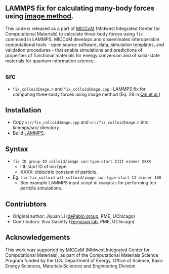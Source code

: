 LAMMPS fix for calculating many-body forces using [image method](https://aip.scitation.org/doi/full/10.1063/1.4962832).
-----------------------------------------------------------------

This code is released as a part of [MICCoM](http://miccom-center.org/index) (Midwest Integrated Center for Computational Materials) to calculate three-body forces using `fix` command in LAMMPS. MICCoM develops and disseminates interoperable computational tools - open source software, data, simulation templates, and validation procedures - that enable simulations and predictions of properties of functional materials for energy conversion and of solid-state materials for quantum information science.


src
--------
- `fix_colloidImage.h` and `fix_colloidImage.cpp` : LAMMPS fix for computing three-body forces using image method (Eq. 29 in [Qin et al.](https://aip.scitation.org/doi/full/10.1063/1.4962832))

Installation
------------
- Copy `src/fix_colloidImage.cpp` and `src/fix_colloidImage.h` into lammps/src/ directory.
- Build [LAMMPS](https://docs.lammps.org/Build_cmake.html).

Syntax
-------
- `fix ID group-ID colloid/image ion-type-start IIII einner XXXX`
	- IIII: start ID of ion type.
	- XXXX: dielectric constant of particle.
- Eg: `fix fix_colloid all colloid/image ion-type-start 11 einner 100`
	- See example LAMMPS input script in `examples` for performing ten particle simulations. 

Contriubtors
------------
- Original author: Jiyuan Li ([dePablo group](https://pme.uchicago.edu/group/de-pablo-group), PME, UChicago)
- Contributors: Siva Dasetty ([Ferguson lab](https://www.ferglab.com), PME, UChicago)

Acknowledgements
----------------
This work was supported by [MICCoM](http://miccom-center.org/index) (Midwest Integrated Center for Computational Materials), as part of the Computational Materials Science Program funded by the U.S. Department of Energy, Office of Science, Basic Energy Sciences, Materials Sciences and Engineering Division.
